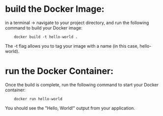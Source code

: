 # build the Docker Image:

in a terminal -> navigate to your project directory, and run the following command to build your Docker image:

```
    docker build -t hello-world .
```

The -t flag allows you to tag your image with a name (in this case, hello-world).

# run the Docker Container:

Once the build is complete, run the following command to start your Docker container:

```
    docker run hello-world
```

You should see the "Hello, World!" output from your application.
